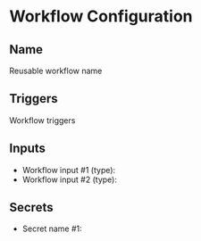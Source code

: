# Workflow Configuration

## Name

Reusable workflow name

## Triggers

Workflow triggers

## Inputs

- Workflow input #1 (type):
- Workflow input #2 (type):
  
## Secrets

- Secret name #1:
